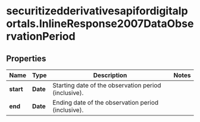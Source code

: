 # securitizedderivativesapifordigitalportals.InlineResponse2007DataObservationPeriod

## Properties

Name | Type | Description | Notes
------------ | ------------- | ------------- | -------------
**start** | **Date** | Starting date of the observation period (inclusive). | 
**end** | **Date** | Ending date of the observation period (inclusive). | 


